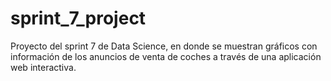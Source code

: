 # sprint_7_project
Proyecto del sprint 7 de Data Science, en donde se muestran gráficos con información de los anuncios de venta de coches a través de una aplicación web interactiva.